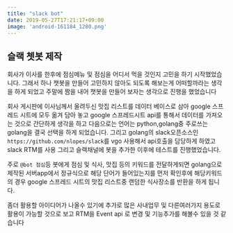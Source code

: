 ```yaml
---
title: "slack bot"
date: 2019-05-27T17:21:17+09:00
image: 'android-161184_1280.png'
---
```



## 슬랙 쳇봇 제작 

회사가 이사를 한후에 점심메뉴 및 점심을 어디서 먹을 것인지 고민을 하기 시작했었습니다.
그래서 하나 챗봇을 만들어 고민하지 않아도 되도록 해보는게 어떠할까라는 생각을 하게 되었고
주말에 짬을 내어 챗봇을 만들어 보자는 생각으로 진행을 했었습니다 

회사 게시판에 이사님께서 올려두신 맛집 리스트를 데이터 베이스로 삼아 google 스프레드 시트에 모두 옮겨 담아 놓고 
google 스프레드시트 api를 통해서 데이터를 가져오는 것으로 간단하게 생각을 하고 다음으로는 언어는 python,golang중 주로쓰는 golang을 
결국 선택을 하게 되었습니다. 그리고 golang의 slack오픈소스인 `https://github.com/nlopes/slack`를 vgo 사용해서 api호출을 담당하게 하였고
slack RTM를 사용 그리고 슬랙채널에 봇을 추가한 이후에 테스트를 진행했었습니다.

주로 `@bot 점심`등 봇에게 점심 및 식사, 맛집 등의 키워드를 전달하게되면 golang으로 제작된 서버app에서 정규식으로 해당 단어가 들어있는지를 먼저 확인후에
해당키워드의 경우 google 스프레드 시트의 맛집 리스트중 랜덤한 식사장소를 반환을 하게 됩니다.

좀더 활용할 아이디어가 나올수 있기에 추가로 많은 사내업무 및 다른여러가지 용도로 활용이 가능할 것으로 보고 
RTM을 Event api 로 변경 및 기능추가를 해볼수 있을 것 같습니다
